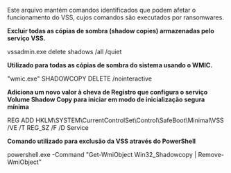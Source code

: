 Este arquivo mantém comandos identificados que podem afetar o funcionamento do VSS, cujos comandos são executados por ransomwares. 

**Excluir todas as cópias de sombra (shadow copies) armazenadas pelo serviço VSS.**

vssadmin.exe delete shadows /all /quiet

**Utilizado para todas as cópias de sombra do sistema usando o WMIC.**

"wmic.exe" SHADOWCOPY DELETE /nointeractive

**Adiciona um novo valor à cheva de Registro que configura o serviço Volume Shadow Copy para iniciar em modo de inicialização segura mínima**

REG ADD HKLM\SYSTEM\CurrentControlSet\Control\SafeBoot\Minimal\VSS /VE /T REG_SZ /F /D Service


**Comando utilizado para exclusão da VSS através do PowerShell** 

powershell.exe -Command "Get-WmiObject Win32_Shadowcopy | Remove-WmiObject"
